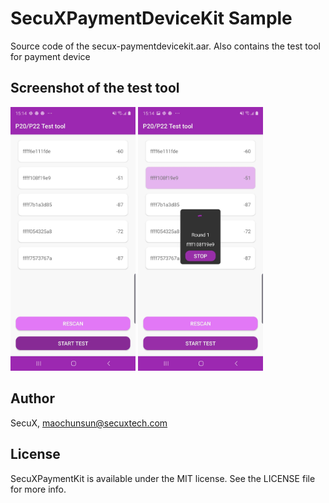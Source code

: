 # SecuXPaymentDeviceKit Sample

Source code of the secux-paymentdevicekit.aar. Also contains the test tool for payment device

## Screenshot of the test tool

<p float="center">
<img src="Screenshot/screenshot1.jpg" width="200">
<img src="Screenshot/screenshot2.jpg" width="200">
</p>

## Author

SecuX, maochunsun@secuxtech.com

## License

SecuXPaymentKit is available under the MIT license. See the LICENSE file for more info.
